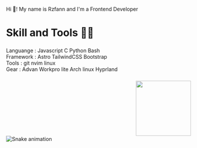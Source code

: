 <p align="left">Hi 👋! My name is Rzfann and I'm a Frontend Developer</p>

# Skill and Tools 👨‍💻

###
Languange : Javascript C Python Bash<br>
Framework : Astro TailwindCSS Bootstrap<br> 
Tools : git nvim linux<br> 
Gear : Advan Workpro lite Arch linux Hyprland

###

<img align="right" height="150" src="https://media.tenor.com/mWOA0c_KSgIAAAAi/chibi-anime.gif"  />

###
###

###

<br clear="both">

<img src="https://raw.githubusercontent.com/Rzfan03/Rzfan03/output/snake.svg" alt="Snake animation" />

###

<p align="left"></p>

###

